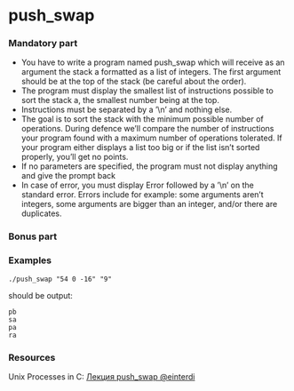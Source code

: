 # push_swap

### Mandatory part
- You have to write a program named push_swap which will receive as an argument the stack a formatted as a list of integers. The first argument should be at the top of the stack (be careful about the order).
- The program must display the smallest list of instructions possible to sort the stack a, the smallest number being at the top.
- Instructions must be separated by a ’\n’ and nothing else.
- The goal is to sort the stack with the minimum possible number of operations.
During defence we’ll compare the number of instructions your program found with a maximum number of operations tolerated. If your program either displays a list too big or if the list isn’t sorted properly, you’ll get no points.
- If no parameters are specified, the program must not display anything and give the
prompt back
- In case of error, you must display Error followed by a ’\n’ on the standard error. Errors include for example: some arguments aren’t integers, some arguments are bigger than an integer, and/or there are duplicates.

### Bonus part


### Examples
```
./push_swap "54 0 -16" "9"
```
should be output:
```
pb
sa
pa
ra
```

### Resources
Unix Processes in C: [Лекция push_swap @einterdi](https://www.youtube.com/watch?v=98r9uhjPveE)

